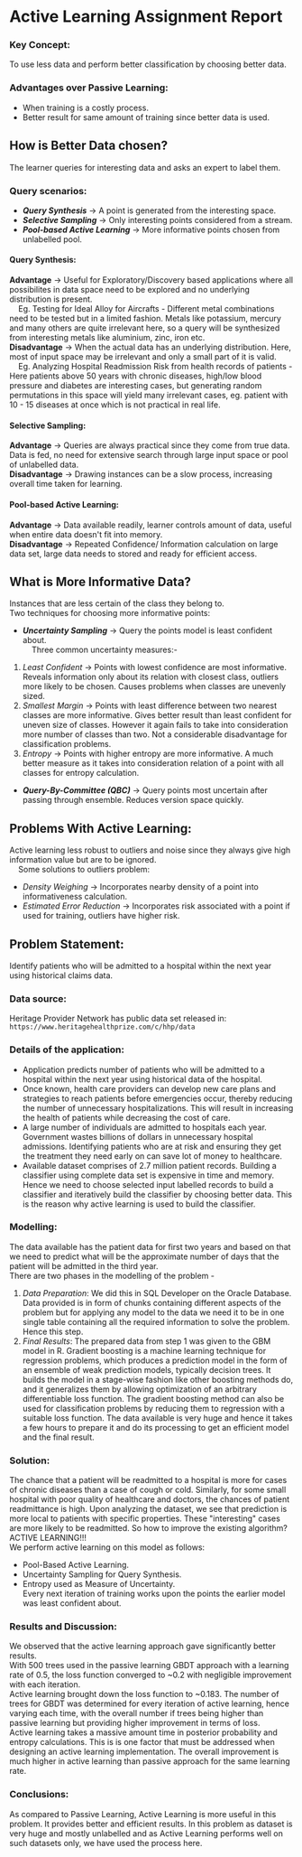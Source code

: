 Active Learning Assignment Report
=================================

### Key Concept:
To use less data and perform better classification by choosing better data.

### Advantages over Passive Learning:
* When training is a costly process.
* Better result for same amount of training since better data is used.

How is Better Data chosen?
--------------------------
The learner queries for interesting data and asks an expert to label them.

### Query scenarios:
* <b><i>Query Synthesis</i></b> -> A point is generated from the interesting space.
* <b><i>Selective Sampling</i></b> -> Only interesting points considered from a stream.
* <b><i>Pool-based Active Learning</i></b> -> More informative points chosen from unlabelled pool.

#### Query Synthesis:
<b>Advantage</b> -> Useful for Exploratory/Discovery based applications where all possibilites in data space need to be explored and no underlying distribution is present.  
&nbsp;&nbsp;&nbsp;&nbsp;Eg. Testing for Ideal Alloy for Aircrafts - Different metal combinations need to be tested but in a limited fashion. Metals like potassium, mercury and many others are quite irrelevant here, so a query will be synthesized from interesting metals like aluminium, zinc, iron etc.  
<b>Disadvantage</b> -> When the actual data has an underlying distribution. Here, most of input space may be irrelevant and only a small part of it is valid.  
&nbsp;&nbsp;&nbsp;&nbsp;Eg. Analyzing Hospital Readmission Risk from health records of patients -  Here patients above 50 years with chronic diseases, high/low blood pressure and diabetes are interesting cases, but generating random permutations in this space will yield many irrelevant cases, eg. patient with 10 - 15 diseases at once which is not practical in real life.  

#### Selective Sampling:  
<b>Advantage</b> -> Queries are always practical since they come from true data. Data is fed, no need for extensive search through large input space or pool of unlabelled data.  
<b>Disadvantage</b> -> Drawing instances can be a slow process, increasing overall time taken for learning.  

#### Pool-based Active Learning:  
<b>Advantage</b> -> Data available readily, learner controls amount of data, useful when entire data doesn't fit into memory.  
<b>Disadvantage</b> -> Repeated Confidence/ Information calculation on large data set, large data needs to stored and ready for efficient access.  

What is More Informative Data?  
------------------------------  
Instances that are less certain of the class they belong to.  
Two techniques for choosing more informative points:  
* <b><i>Uncertainty Sampling</i></b> -> Query the points model is least confident about.  
&nbsp;&nbsp;&nbsp;&nbsp;Three common uncertainty measures:-  
1) <i>Least Confident</i> -> Points with lowest confidence are most informative. Reveals information only about its relation with closest class, outliers more likely to be chosen. Causes problems when classes are unevenly sized.  
2) <i>Smallest Margin</i> -> Points with least difference between two nearest classes are more informative. Gives better result than least confident for uneven size of classes. However it again fails to take into consideration more number of classes than two. Not a considerable disadvantage for classification problems.  
3) <i>Entropy</i> -> Points with higher entropy are more informative. A much better measure as it takes into consideration relation of a point with all classes for entropy calculation.  
* <b><i>Query-By-Committee (QBC)</b></i> -> Query points most uncertain after passing through ensemble. Reduces version space quickly.  

Problems With Active Learning:  
------------------------------  
Active learning less robust to outliers and noise since they always give high information value but are to be ignored.  
&nbsp;&nbsp;&nbsp;&nbsp;Some solutions to outliers problem:  
* <i>Density Weighing</i> -> Incorporates nearby density of a point into informativeness calculation.  
* <i>Estimated Error Reduction</i> -> Incorporates risk associated with a point if used for training, outliers have higher risk.  

Problem Statement:  
------------------
Identify patients who will be admitted to a hospital within the next year using historical claims data.  

### Data source:
Heritage Provider Network has public data set released in: `https://www.heritagehealthprize.com/c/hhp/data`  

### Details of the application:  
* Application predicts number of patients who will be admitted to a hospital within the next year using historical data of the hospital.  
* Once known, health care providers can develop new care plans and strategies to reach patients before emergencies occur, thereby reducing the number of unnecessary hospitalizations. This will result in increasing the health of patients while decreasing the cost of care.  
* A large number of individuals are admitted to hospitals each year. Government wastes billions of dollars in unnecessary hospital admissions. Identifying patients who are at risk and ensuring they get the treatment they need early on can save lot of money to healthcare.  
* Available dataset comprises of 2.7 million patient records. Building a classifier using complete data set is expensive in time and memory. Hence we need to choose selected input labelled records to build a classifier and iteratively build the classifier by choosing better data. This is the reason why active learning is used to build the classifier.  

### Modelling:  
The data available has the patient data for first two years and based on that we need to predict what will be the approximate number of days that the patient will be admitted in the third year.  
There are two phases in the modelling of the problem -  
1) <i>Data Preparation</i>: We did this in SQL Developer on the Oracle Database. Data provided is in form of chunks containing different aspects of the problem but for applying any model to the data we need it to be in one single table containing all the required information to solve the problem. Hence this step.  
2) <i>Final Results</i>: The prepared data from step 1 was given to the GBM model in R. Gradient boosting is a machine learning technique for regression problems, which produces a prediction model in the form of an ensemble of weak prediction models, typically decision trees. It builds the model in a stage-wise fashion like other boosting methods do, and it generalizes them by allowing optimization of an arbitrary differentiable loss function. The gradient boosting method can also be used for classification problems by reducing them to regression with a suitable loss function.
The data available is very huge and hence it takes a few hours to prepare it and do its processing to get an efficient model and the final result.  

### Solution:  
The chance that a patient will be readmitted to a hospital is more for cases of chronic diseases than a case of cough or cold. Similarly, for some small hospital with poor quality of healthcare and doctors, the chances of patient readmittance is high. Upon analyzing the dataset, we see that prediction is more local to patients with specific properties. These "interesting" cases are more likely to be readmitted. So how to improve the existing algorithm? ACTIVE LEARNING!!!  
We perform active learning on this model as follows:  
* Pool-Based Active Learning.  
* Uncertainty Sampling for Query Synthesis.  
* Entropy used as Measure of Uncertainty.  
Every next iteration of training works upon the points the earlier model was least confident about.  

### Results and Discussion:  
We observed that the active learning approach gave significantly better results.  
With 500 trees used in the passive learning GBDT approach with a learning rate of 0.5, the loss function converged to ~0.2 with negligible improvement with each iteration.  
Active learning brought down the loss function to ~0.183. The number of trees for GBDT was determined for every iteration of active learning, hence varying each time, with the overall number if trees being higher than passive learning but providing higher improvement in terms of loss.  
Active learning takes a massive amount time in posterior probability and entropy calculations.   This is is one factor that must be addressed when designing an active learning implementation. The overall improvement is much higher in active learning than passive approach for the same learning rate.  

### Conclusions:  
As compared to Passive Learning, Active Learning is more useful in this problem. It provides better and efficient results. In this problem as dataset is very huge and mostly unlabelled and as Active Learning performs well on such datasets only, we have used the process here.